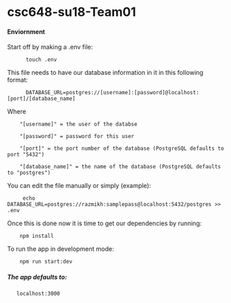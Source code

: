 # csc648-su18-Team01

#### Enviornment
Start off by making a .env file:

          touch .env
   
This file needs to have our database information in it in this following format:

          DATABASE_URL=postgres://[username]:[password]@localhost:[port]/[database_name]
          
          
Where   
         
        "[username]" = the user of the databse

        "[password]" = password for this user
        
        "[port]" = the port number of the database (PostgreSQL defaults to port "5432")
        
        "[database_name]" = the name of the database (PostgreSQL defaults to "postgres")
        
You can edit the file manually or simply (example): 

         echo DATABASE_URL=postgres://razmikh:samplepass@localhost:5432/postgres >> .env



Once this is done now it is time to get our dependencies by running:
  
        npm install

To run the app in development mode:

        npm run start:dev

##### The app defaults to: 

       localhost:3000